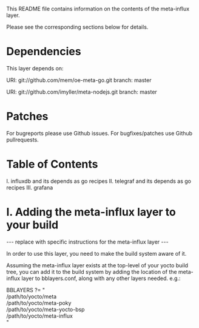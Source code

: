 This README file contains information on the contents of the
meta-influx layer.

Please see the corresponding sections below for details.


Dependencies
============

This layer depends on:

  URI: git://github.com/mem/oe-meta-go.git
  branch: master

  URI: git://github.com/imyller/meta-nodejs.git
  branch: master


Patches
=======

For bugreports please use Github issues. For bugfixes/patches use Github pullrequests.


Table of Contents
=================

  I. influxdb and its depends as go recipes
 II. telegraf and its depends as go recipes
III. grafana

I. Adding the meta-influx layer to your build
=================================================

--- replace with specific instructions for the meta-influx layer ---

In order to use this layer, you need to make the build system aware of
it.

Assuming the meta-influx layer exists at the top-level of your
yocto build tree, you can add it to the build system by adding the
location of the meta-influx layer to bblayers.conf, along with any
other layers needed. e.g.:

  BBLAYERS ?= " \
    /path/to/yocto/meta \
    /path/to/yocto/meta-poky \
    /path/to/yocto/meta-yocto-bsp \
    /path/to/yocto/meta-influx \
    "


